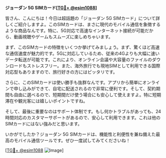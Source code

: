 **ジョーダン 5G SIMカード[[TG💪+ @esim1088](https://t.me/s/esim1088)]**

皆さん、こんにちは！今日は超話題の「ジョーダン 5G SIMカード」について詳しくご紹介しますよ。このSIMカードは、まさに現代のモバイル通信を象徴するような商品なんです。特に、5G対応で高速なインターネット接続が可能だから、動画視聴やゲームもスムーズに楽しめちゃいます。

まず、このSIMカードの特徴をいくつか挙げてみましょう。まず、驚くほど高速な通信速度が魅力的です。5Gに対応しているため、従来の4Gよりも大幅に速いデータ転送が可能です。これにより、オンライン会議や大容量のファイルのダウンロードもストレスフリー。また、海外旅行でも現地SIMとして利用できる国際対応型もありますので、旅行好きの方にはピッタリです。

さらに、このSIMカードは使い勝手も抜群なんです。アプリから簡単にオンラインで申し込みができて、自宅に配送されるので非常に便利です。そして、契約期間も自由に選べるので、短期間だけ使う場合にも安心して使えますよ。特に短期滞在や観光客には嬉しいポイントですね。

そして、最後に重要なのはサポート体制です。もし何かトラブルがあっても、24時間対応のカスタマーサポートがあるので、安心して利用できます。これは他のSIMカードにはない強みだと思います。

いかがでしたか？ジョーダン 5G SIMカードは、機能性と利便性を兼ね備えた最高のモバイル通信ツールです。ぜひ一度試してみてくださいね！

[[TG💪+ @esim1088](https://t.me/s/esim1088) ![Image](https://i.postimg.cc/Y0z9fWf4/image.png)]